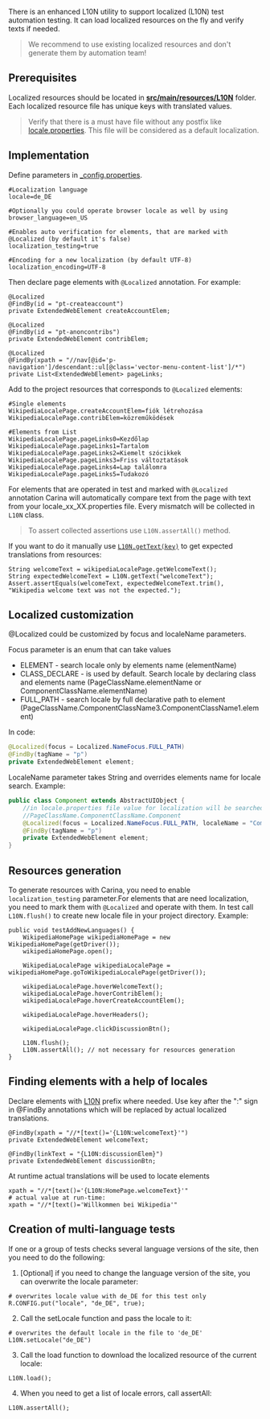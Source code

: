 There is an enhanced L10N utility to support localized (L10N)  test automation testing. It can load localized resources on the fly and verify texts if needed.
> We recommend to use existing localized resources and don't generate them by automation team!

## Prerequisites

Localized resources should be located in [**src/main/resources/L10N**](https://github.com/zebrunner/carina-demo/tree/master/src/main/resources/L10N) folder.
Each localized resource file has unique keys with translated values.
> Verify that there is a must have file without any postfix like [locale.properties](https://github.com/zebrunner/carina-demo/blob/master/src/main/resources/L10N/locale.properties). This file will be considered as a default localization.

## Implementation

Define parameters in [_config.properties](https://github.com/zebrunner/carina-demo/blob/master/src/main/resources/_config.properties).
```
#Localization language
locale=de_DE

#Optionally you could operate browser locale as well by using
browser_language=en_US

#Enables auto verification for elements, that are marked with @Localized (by default it's false)
localization_testing=true

#Encoding for a new localization (by default UTF-8)
localization_encoding=UTF-8
```

Then declare page elements with `@Localized` annotation. For example:
```
@Localized
@FindBy(id = "pt-createaccount")
private ExtendedWebElement createAccountElem;

@Localized
@FindBy(id = "pt-anoncontribs")
private ExtendedWebElement contribElem;

@Localized
@FindBy(xpath = "//nav[@id='p-navigation']/descendant::ul[@class='vector-menu-content-list']/*")
private List<ExtendedWebElement> pageLinks;
```
Add to the project resources that corresponds to `@Localized` elements:
```
#Single elements
WikipediaLocalePage.createAccountElem=fiók létrehozása
WikipediaLocalePage.contribElem=közreműködések

#Elements from List
WikipediaLocalePage.pageLinks0=Kezdőlap
WikipediaLocalePage.pageLinks1=Tartalom
WikipediaLocalePage.pageLinks2=Kiemelt szócikkek
WikipediaLocalePage.pageLinks3=Friss változtatások
WikipediaLocalePage.pageLinks4=Lap találomra
WikipediaLocalePage.pageLinks5=Tudakozó
```
For elements that are operated in test and marked with `@Localized` annotation 
Carina will automatically compare text from the page with text from your locale_xx_XX.properties file.
Every mismatch will be collected in `L10N` class. 
>To assert collected assertions use `L10N.assertAll()` method.

If you want to do it manually use [`L10N.getText(key)`](https://github.com/zebrunner/carina-demo/blob/64b63927e8c3a1a76d5e567e28f837be82797d56/src/test/java/com/qaprosoft/carina/demo/WebLocalizationSample.java#L53)
to get expected translations from resources:
```
String welcomeText = wikipediaLocalePage.getWelcomeText();
String expectedWelcomeText = L10N.getText("welcomeText");
Assert.assertEquals(welcomeText, expectedWelcomeText.trim(), "Wikipedia welcome text was not the expected.");
```
## Localized customization

@Localized could be customized by focus and localeName parameters.

Focus parameter is an enum that can take values
* ELEMENT - search locale only by elements name (elementName)
* CLASS_DECLARE - is used by default. Search locale by declaring class and elements name (PageClassName.elementName or ComponentClassName.elementName)
* FULL_PATH - search locale by full declarative path to element (PageClassName.ComponentClassName3.ComponentClassName1.element)

In code:
```java
@Localized(focus = Localized.NameFocus.FULL_PATH)
@FindBy(tagName = "p")
private ExtendedWebElement element;
```

LocaleName parameter takes String and overrides elements name for locale search. Example:

```java
public class Component extends AbstractUIObject {
    //in locale.properties file value for localization will be searched by full declarative path + defined localeName
    //PageClassName.ComponentClassName.Component
    @Localized(focus = Localized.NameFocus.FULL_PATH, localeName = "Component")
    @FindBy(tagName = "p")
    private ExtendedWebElement element;
}
```

## Resources generation
To generate resources with Carina, you need to enable `localization_testing` parameter.For elements that are need localization, you need to mark them with `@Localized` and operate with them.
In test call `L10N.flush()` to create new locale file in your project directory.
Example:
```
public void testAddNewLanguages() {
    WikipediaHomePage wikipediaHomePage = new WikipediaHomePage(getDriver());
    wikipediaHomePage.open();

    WikipediaLocalePage wikipediaLocalePage = wikipediaHomePage.goToWikipediaLocalePage(getDriver());

    wikipediaLocalePage.hoverWelcomeText();
    wikipediaLocalePage.hoverContribElem();
    wikipediaLocalePage.hoverCreateAccountElem();

    wikipediaLocalePage.hoverHeaders();

    wikipediaLocalePage.clickDiscussionBtn();

    L10N.flush();
    L10N.assertAll(); // not necessary for resources generation
}
```
## Finding elements with a help of locales

Declare elements with [L10N](https://github.com/zebrunner/carina-demo/blob/64b63927e8c3a1a76d5e567e28f837be82797d56/src/main/java/com/qaprosoft/carina/demo/gui/pages/localizationSample/WikipediaLocalePage.java#L26) 
prefix where needed.
Use key after the ":" sign in @FindBy annotations which will be replaced by actual localized translations.

```
@FindBy(xpath = "//*[text()='{L10N:welcomeText}'")
private ExtendedWebElement welcomeText;

@FindBy(linkText = "{L10N:discussionElem}")
private ExtendedWebElement discussionBtn;
```
At runtime actual translations will be used to locate elements
```
xpath = "//*[text()='{L10N:HomePage.welcomeText}'"
# actual value at run-time:
xpath = "//*[text()='Willkommen bei Wikipedia'"
```
## Creation of multi-language tests
If one or a group of tests checks several language versions of the site, then you need to do the following:
1. [Optional] if you need to change the language version of the site, you can overwrite the locale parameter:
```
# overwrites locale value with de_DE for this test only
R.CONFIG.put("locale", "de_DE", true);
```
2. Call the setLocale function and pass the locale to it:
```
# overwrites the default locale in the file to 'de_DE'
L10N.setLocale("de_DE")
```
3. Call the load function to download the localized resource of the current locale:
```
L10N.load();
```
4. When you need to get a list of locale errors, call assertAll:
```
L10N.assertAll();
```